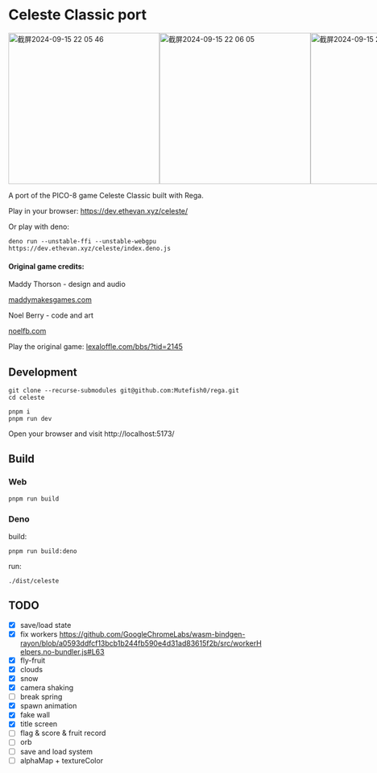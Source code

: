 # Celeste Classic port

<div style="display:flex;flex-direction:row;">
<img width="300" alt="截屏2024-09-15 22 05 46" src="https://github.com/user-attachments/assets/a02280c5-b297-4ea4-bb44-bcfeca670a6d">
<img width="300" alt="截屏2024-09-15 22 06 05" src="https://github.com/user-attachments/assets/46790e4d-0e23-4258-8f4c-7c25642740c1">
<img width="300" alt="截屏2024-09-15 22 09 23" src="https://github.com/user-attachments/assets/e779fc9c-0475-4995-aa8b-702a32523f51">
</div>

A port of the PICO-8 game Celeste Classic built with Rega.

Play in your browser:
https://dev.ethevan.xyz/celeste/

Or play with deno:

```
deno run --unstable-ffi --unstable-webgpu https://dev.ethevan.xyz/celeste/index.deno.js
```

#### Original game credits:

Maddy Thorson - design and audio

[maddymakesgames.com](https://www.maddymakesgames.com/)

Noel Berry - code and art

[noelfb.com](https://noelfb.com/)

Play the original game:
[lexaloffle.com/bbs/?tid=2145](https://www.lexaloffle.com/bbs/?tid=2145)

## Development

```
git clone --recurse-submodules git@github.com:Mutefish0/rega.git
cd celeste
```

```
pnpm i
pnpm run dev
```

Open your browser and visit http://localhost:5173/

## Build

### Web

```
pnpm run build
```

### Deno

build:

```
pnpm run build:deno
```

run:

```
./dist/celeste
```

## TODO

- [x] save/load state
- [x] fix workers
      https://github.com/GoogleChromeLabs/wasm-bindgen-rayon/blob/a0593ddfcf13bcb1b244fb590e4d31ad83615f2b/src/workerHelpers.no-bundler.js#L63
- [x] fly-fruit
- [x] clouds
- [x] snow
- [x] camera shaking
- [ ] break spring
- [x] spawn animation
- [x] fake wall
- [x] title screen
- [ ] flag & score & fruit record
- [ ] orb
- [ ] save and load system
- [ ] alphaMap + textureColor
